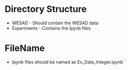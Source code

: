 # Directory Structure
- WESAD - Should contain the WESAD data
- Experiments - Contains the Ipynb files

# FileName
- Ipynb files should be named as Ex_Date_Integer.ipynb

